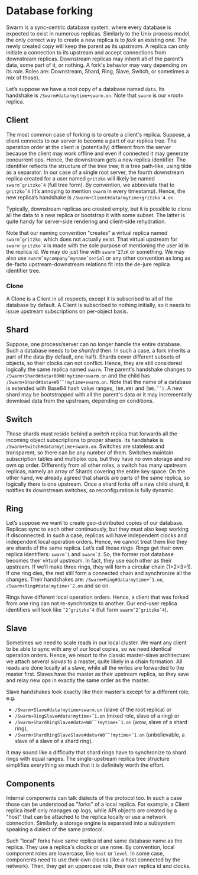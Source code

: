 # Database forking

Swarm is a sync-centric database system, where every database is expected to exist in numerous replicas.
Similarly to the Unix process model, the only correct way to create a new replica is to *fork* an existing one.
The newly created copy will keep the parent as its *upstream*.
A replica can only initiate a connection to its upstream and accept connections from downstream replicas.
Downstream replicas may inherit all of the parent’s data, some part of it, or nothing.
A fork's behavior may vary depending on its *role*.
Roles are: Downstream, Shard, Ring, Slave, Switch, or sometimes a mix of those).

Let’s suppose we have a root copy of a database named `data`. Its handshake is `/Swarm#data!mytime+swarm.on`.
Note that `swarm` is our «root» replica.

## Client

The most common case of forking is to create a client's replica.
Suppose, a client connects to our server to become a part of our replica tree.
The operation order at the client is (potentially) different from the server because the client may work offline and even if connected it may generate concurrent ops.
Hence, the downstream gets a new replica identifier.
The identifier reflects the structure of the tree tree; it is tree path-like, using tilde as a separator.
In our case of a single root server, the fourth downstream replica created for a user named `gritzko` will likely be named `swarm˜gritzko˜4` (full tree form).
By convention, we abbreviate that to `gritzko˜4` (it’s annoying to mention `swarm` in every timestamp).
Hence, the new replica’s handshake is `/Swarm+Client#data!mytime+gritzko˜4.on`.

Typically, downstream replicas are created empty, but it is possible to clone all the data to a new replica or bootstrap it with some subset.
The latter is quite handy for server-side rendering and client-side rehydration.

Note that our naming convention "creates" a virtual replica named `swarm˜gritzko`, which does not actually exist.
That virtual upstream for `swarm˜gritzko˜4` is made with the sole purpose of mentioning the user id in the replica id.
We may do just fine with `swarm˜27zK` or something.
We may also use `swarm˜mycompany˜myname˜serial` or any other convention as long as de-facto upstream-downstream relations fit into the de-jure replica identifier tree.

### Clone

A Clone is a Client in all respects, except it is subscribed to all of the database by default.
A Client is subscribed to nothing initially, so it needs to issue upstream subscriptions on per-object basis.

## Shard

Suppose, one process/server can no longer handle the entire database.
Such a database needs to be *sharded* then.
In such a case, a fork inherits a part of the data (by default, one half).
Shards cover different subsets of objects, so their clocks can not conflict.
Hence, they are still considered logically the same replica named `swarm`.
The parent's handshake changes to `/Swarm+Shard#data+00W0!mytime+swarm.on` and the child has `/Swarm+Shard#data+W0˜˜!mytime+swarm.on`.
Note that the name of a database is extended with Base64 hash value ranges, `[00,W0)` and `[W0,˜˜)`.
A new shard may be bootstrapped with all the parent's data or it may incrementally download data from the upstream, depending on conditions.

## Switch

Those shards must reside behind a *switch* replica that forwards all the incoming object subscriptions to proper shards.
Its handshake is `/Swarm+Switch#data!mytime+swarm.on`.
Switches are stateless and transparent, so there can be any number of them.
Switches maintain subscription tables and multiplex ops, but they have no own storage and no own op order.
Differently from all other roles, a switch has many upstream replicas, namely an array of Shards covering the entire key space.
On the other hand, we already agreed that shards are parts of the same replica, so logically there is one upstream.
Once a shard forks off a new child shard, it notifies its downstream switches, so reconfiguration is fully dynamic.

## Ring

Let’s suppose we want to create geo-distributed copies of our database.
Replicas sync to each other continuously, but they must also keep working if disconnected.
In such a case, replicas will have independent clocks and independent local operation orders.
Hence, we cannot treat them like they are shards of the same replica.
Let’s call those *rings*.
Rings get their own replica identifiers: `swarm˜1` and `swarm˜2`.
So, the former root database becomes their *virtual* upstream.
In fact, they use each other as their upstream.
If we’ll make three rings, they will form a circular chain (1>2>3>1). If one ring dies, the rest still form a connected chain and synchronize all the changes.
Their handshakes are: `/Swarm+Ring#data!mytime+˜1.on`, `/Swarm+Ring#data!mytime+˜2.on` and so on.

Rings have different local operation orders. Hence, a client that was forked from one ring can not re-synchronize to another. Our end-user replica identifiers will look like `˜2˜gritzko˜4` (full form `swarm˜2˜gritzko˜4`).

## Slave

Sometimes we need to scale reads in our local cluster.
We want any client to be able to sync with any of our local copies, so we need identical operation orders.
Hence, we resort to the classic master-slave architecture: we attach several *slaves* to a master, quite likely in a chain formation.
All reads are done locally at a slave, while all the writes are forwarded to the master first.
Slaves have the master as their upstream replica, so they save and relay new ops in exactly the same order as the master.

Slave handshakes look exactly like their master’s except for a different role, e.g.
* `/Swarm+Slave#data!mytime+swarm.on` (slave of the root replica) or
* `/Swarm+RingSlave#data!mytime+˜1.on` (mixed role, slave of a ring) or
* `/Swarm+ShardRingSlave#data+W0˜˜!mytime+˜1.on` (wow, slave of a shard ring),
* `/Swarm+ShardRingSlaveSlave#data+W0˜˜!mytime+˜1.on` (unbelievable, a slave of a slave of a shard ring).

It may sound like a difficulty that shard rings have to synchronize to shard rings with equal ranges.
The single-upstream replica tree structure simplifies everything so much that it is definitely worth the effort.

## Components

Internal components can talk dialects of the protocol too.
In such a case those can be understood as "forks" of a local replica.
For example, a Client replica itself only manages op logs, while API objects are created by a "host" that can be attached to the replica locally or use a network connection.
Similarly, a storage engine is separated into a subsystem speaking a dialect of the same protocol.

Such "local" forks have same replica id and same database name as the replica.
They use a replica's clocks or use none.
By convention, local component roles are lowercase, like `host` or `level`.
In some case, components need to use their own clocks (like a host connected by the network).
Then, they get an uppercase role, their own replica id and clocks.
